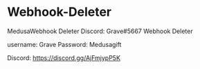 # Webhook-Deleter
MedusaWebhook Deleter
Discord: Grave#5667
  Webhook Deleter


username: Grave
Password: Medusagift

Discord: https://discord.gg/AjFmjypP5K
